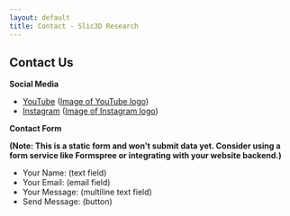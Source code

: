 ```yaml
---
layout: default
title: Contact - Slic3D Research
---
```


<link rel="stylesheet" href="/css/styles.css">

## Contact Us

**Social Media**

* [YouTube](https://www.youtube.com/) ([Image of YouTube logo](/img/yt_logo_mono_light.png))
* [Instagram](https://www.instagram.com/) ([Image of Instagram logo](/img/Instagram_Glyph_Black.png))

**Contact Form**

**(Note: This is a static form and won't submit data yet. Consider using a form service like Formspree or integrating with your website backend.)**

* Your Name: (text field)
* Your Email: (email field)
* Your Message: (multiline text field)
* Send Message: (button)
